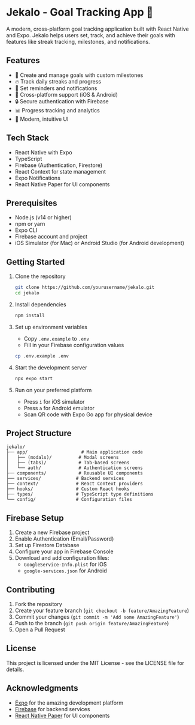 # Jekalo - Goal Tracking App 🎯

A modern, cross-platform goal tracking application built with React Native and Expo. Jekalo helps users set, track, and achieve their goals with features like streak tracking, milestones, and notifications.

## Features

- 🎯 Create and manage goals with custom milestones
- 🔥 Track daily streaks and progress
- 🔔 Set reminders and notifications
- 📱 Cross-platform support (iOS & Android)
- 🔒 Secure authentication with Firebase
- 📊 Progress tracking and analytics
- 🎨 Modern, intuitive UI

## Tech Stack

- React Native with Expo
- TypeScript
- Firebase (Authentication, Firestore)
- React Context for state management
- Expo Notifications
- React Native Paper for UI components

## Prerequisites

- Node.js (v14 or higher)
- npm or yarn
- Expo CLI
- Firebase account and project
- iOS Simulator (for Mac) or Android Studio (for Android development)

## Getting Started

1. Clone the repository
   ```bash
   git clone https://github.com/yourusername/jekalo.git
   cd jekalo
   ```

2. Install dependencies
   ```bash
   npm install
   ```

3. Set up environment variables
   - Copy `.env.example` to `.env`
   - Fill in your Firebase configuration values
   ```bash
   cp .env.example .env
   ```

4. Start the development server
   ```bash
   npx expo start
   ```

5. Run on your preferred platform
   - Press `i` for iOS simulator
   - Press `a` for Android emulator
   - Scan QR code with Expo Go app for physical device

## Project Structure

```
jekalo/
├── app/                    # Main application code
│   ├── (modals)/          # Modal screens
│   ├── (tabs)/            # Tab-based screens
│   └── auth/              # Authentication screens
├── components/            # Reusable UI components
├── services/             # Backend services
├── context/              # React Context providers
├── hooks/                # Custom React hooks
├── types/                # TypeScript type definitions
└── config/               # Configuration files
```

## Firebase Setup

1. Create a new Firebase project
2. Enable Authentication (Email/Password)
3. Set up Firestore Database
4. Configure your app in Firebase Console
5. Download and add configuration files:
   - `GoogleService-Info.plist` for iOS
   - `google-services.json` for Android

## Contributing

1. Fork the repository
2. Create your feature branch (`git checkout -b feature/AmazingFeature`)
3. Commit your changes (`git commit -m 'Add some AmazingFeature'`)
4. Push to the branch (`git push origin feature/AmazingFeature`)
5. Open a Pull Request

## License

This project is licensed under the MIT License - see the LICENSE file for details.

## Acknowledgments

- [Expo](https://expo.dev) for the amazing development platform
- [Firebase](https://firebase.google.com) for backend services
- [React Native Paper](https://callstack.github.io/react-native-paper/) for UI components

